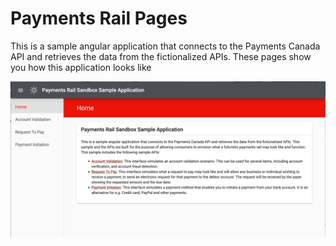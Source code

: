 # Payments Rail Pages
This is a sample angular application that connects to the Payments Canada API and retrieves the data 
from the fictionalized APIs. These pages show you how this application looks like 

![Screenshot of home page](images/home.png)
